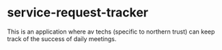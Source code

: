 # service-request-tracker
This is an application where av techs (specific to northern trust) can keep track of the success of daily meetings. 
